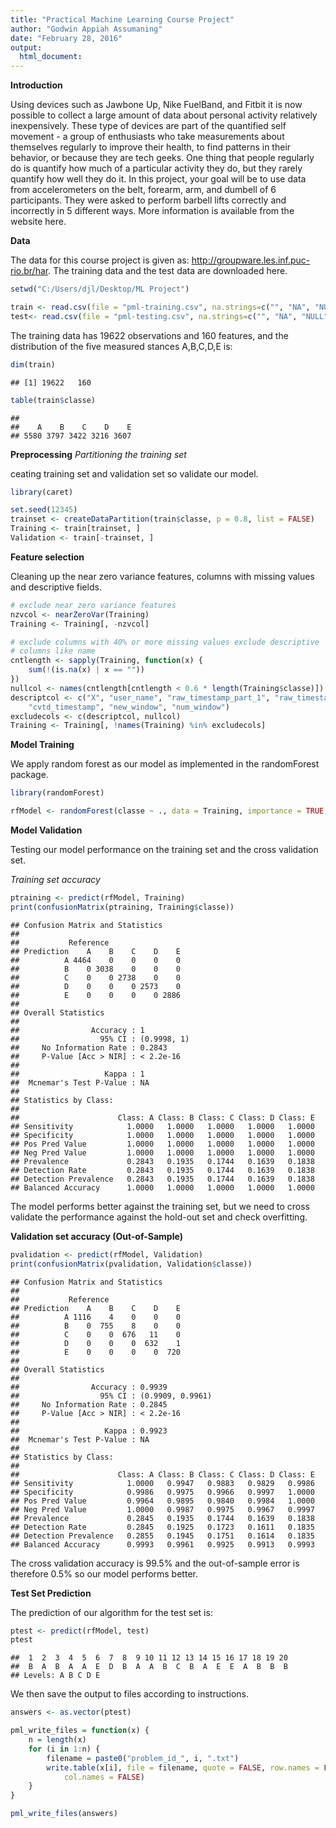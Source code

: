 ```yaml
---
title: "Practical Machine Learning Course Project"
author: "Godwin Appiah Assumaning"
date: "February 28, 2016"
output: 
  html_document: 
---
```


**Introduction**

Using devices such as Jawbone Up, Nike FuelBand, and Fitbit it is now possible to collect a large amount of data about personal activity relatively inexpensively. These type of devices are part of the quantified self movement - a group of enthusiasts who take measurements about themselves regularly to improve their health, to find patterns in their behavior, or because they are tech geeks. One thing that people regularly do is quantify how much of a particular activity they do, but they rarely quantify how well they do it. In this project, your goal will be to use data from accelerometers on the belt, forearm, arm, and dumbell of 6 participants. They were asked to perform barbell lifts correctly and incorrectly in 5 different ways. More information is available from the website here.

**Data**

The data for this course project is given as: http://groupware.les.inf.puc-rio.br/har. The training data and the test data are downloaded here.


```r
setwd("C:/Users/djl/Desktop/ML Project")

train <- read.csv(file = "pml-training.csv", na.strings=c("", "NA", "NULL"))
test<- read.csv(file = "pml-testing.csv", na.strings=c("", "NA", "NULL"))
```

The training data has 19622 observations and 160 features, and the distribution of the five measured stances A,B,C,D,E is:


```r
dim(train)
```

```
## [1] 19622   160
```


```r
table(train$classe)
```

```
## 
##    A    B    C    D    E 
## 5580 3797 3422 3216 3607
```

**Preprocessing**
*Partitioning the training set*

ceating training set and validation set so validate our model.


```r
library(caret)
```


```r
set.seed(12345)
trainset <- createDataPartition(train$classe, p = 0.8, list = FALSE)
Training <- train[trainset, ]
Validation <- train[-trainset, ]
```

**Feature selection**

Cleaning up the near zero variance features, columns with missing values and descriptive fields.


```r
# exclude near zero variance features
nzvcol <- nearZeroVar(Training)
Training <- Training[, -nzvcol]

# exclude columns with 40% or more missing values exclude descriptive
# columns like name 
cntlength <- sapply(Training, function(x) {
    sum(!(is.na(x) | x == ""))
})
nullcol <- names(cntlength[cntlength < 0.6 * length(Training$classe)])
descriptcol <- c("X", "user_name", "raw_timestamp_part_1", "raw_timestamp_part_2", 
    "cvtd_timestamp", "new_window", "num_window")
excludecols <- c(descriptcol, nullcol)
Training <- Training[, !names(Training) %in% excludecols]
```

**Model Training**

We apply random forest as our model as implemented in the randomForest package.


```r
library(randomForest)

rfModel <- randomForest(classe ~ ., data = Training, importance = TRUE, ntrees = 10)
```

**Model Validation**

Testing our model performance on the training set and the cross validation set.

*Training set accuracy*


```r
ptraining <- predict(rfModel, Training)
print(confusionMatrix(ptraining, Training$classe))
```

```
## Confusion Matrix and Statistics
## 
##           Reference
## Prediction    A    B    C    D    E
##          A 4464    0    0    0    0
##          B    0 3038    0    0    0
##          C    0    0 2738    0    0
##          D    0    0    0 2573    0
##          E    0    0    0    0 2886
## 
## Overall Statistics
##                                      
##                Accuracy : 1          
##                  95% CI : (0.9998, 1)
##     No Information Rate : 0.2843     
##     P-Value [Acc > NIR] : < 2.2e-16  
##                                      
##                   Kappa : 1          
##  Mcnemar's Test P-Value : NA         
## 
## Statistics by Class:
## 
##                      Class: A Class: B Class: C Class: D Class: E
## Sensitivity            1.0000   1.0000   1.0000   1.0000   1.0000
## Specificity            1.0000   1.0000   1.0000   1.0000   1.0000
## Pos Pred Value         1.0000   1.0000   1.0000   1.0000   1.0000
## Neg Pred Value         1.0000   1.0000   1.0000   1.0000   1.0000
## Prevalence             0.2843   0.1935   0.1744   0.1639   0.1838
## Detection Rate         0.2843   0.1935   0.1744   0.1639   0.1838
## Detection Prevalence   0.2843   0.1935   0.1744   0.1639   0.1838
## Balanced Accuracy      1.0000   1.0000   1.0000   1.0000   1.0000
```

The model performs better against the training set, but we need to cross validate the performance against the hold-out set and check overfitting.

**Validation set accuracy (Out-of-Sample)**


```r
pvalidation <- predict(rfModel, Validation)
print(confusionMatrix(pvalidation, Validation$classe))
```

```
## Confusion Matrix and Statistics
## 
##           Reference
## Prediction    A    B    C    D    E
##          A 1116    4    0    0    0
##          B    0  755    8    0    0
##          C    0    0  676   11    0
##          D    0    0    0  632    1
##          E    0    0    0    0  720
## 
## Overall Statistics
##                                           
##                Accuracy : 0.9939          
##                  95% CI : (0.9909, 0.9961)
##     No Information Rate : 0.2845          
##     P-Value [Acc > NIR] : < 2.2e-16       
##                                           
##                   Kappa : 0.9923          
##  Mcnemar's Test P-Value : NA              
## 
## Statistics by Class:
## 
##                      Class: A Class: B Class: C Class: D Class: E
## Sensitivity            1.0000   0.9947   0.9883   0.9829   0.9986
## Specificity            0.9986   0.9975   0.9966   0.9997   1.0000
## Pos Pred Value         0.9964   0.9895   0.9840   0.9984   1.0000
## Neg Pred Value         1.0000   0.9987   0.9975   0.9967   0.9997
## Prevalence             0.2845   0.1935   0.1744   0.1639   0.1838
## Detection Rate         0.2845   0.1925   0.1723   0.1611   0.1835
## Detection Prevalence   0.2855   0.1945   0.1751   0.1614   0.1835
## Balanced Accuracy      0.9993   0.9961   0.9925   0.9913   0.9993
```

The cross validation accuracy is 99.5% and the out-of-sample error is therefore 0.5% so our model performs better.

**Test Set Prediction**

The prediction of our algorithm for the test set is:


```r
ptest <- predict(rfModel, test)
ptest
```

```
##  1  2  3  4  5  6  7  8  9 10 11 12 13 14 15 16 17 18 19 20 
##  B  A  B  A  A  E  D  B  A  A  B  C  B  A  E  E  A  B  B  B 
## Levels: A B C D E
```

We then save the output to files according to instructions.


```r
answers <- as.vector(ptest)

pml_write_files = function(x) {
    n = length(x)
    for (i in 1:n) {
        filename = paste0("problem_id_", i, ".txt")
        write.table(x[i], file = filename, quote = FALSE, row.names = FALSE, 
            col.names = FALSE)
    }
}

pml_write_files(answers)
```







